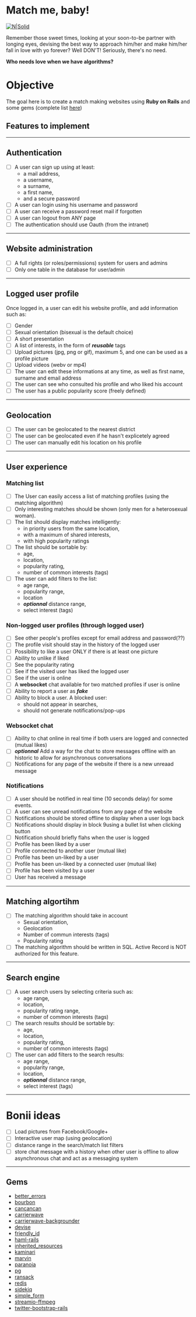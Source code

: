 # Match me, baby!
[![N|Solid](https://s33.postimg.cc/g2wlsyhmn/ruby-on-rails-development.jpg)](https://rubyonrails.org/)

Remember those sweet times, looking at your soon-to-be partner with longing eyes, devising the best way to approach him/her and make him/her fall in love with yo forever? Well DON'T! Seriously, there's no need. 

**Who needs love when we have algorithms?**

# Objective

The goal here is to create a match making websites using **Ruby on Rails** and some gems (complete list [here](#gems))

## Features to implement

---------
## Authentication
- [ ] A user can sign up using at least:
    - a mail address, 
    - a username, 
    - a surname, 
    - a first name, 
    - and a secure password
- [ ] A user can login using his username and password
- [ ] A user can receive a password reset mail if forgotten
- [ ] A user can logout from ANY page
- [ ] The authentication should use Oauth (from the intranet)

---------
## Website administration
- [ ] A full rights (or roles/permissions) system for users and admins
- [ ] Only one table in the database for user/admin

---------
## Logged user profile
Once logged in, a user can edit his website profile, and add information such as:
- [ ] Gender
- [ ] Sexual orientation (bisexual is the default choice)
- [ ] A short presentation
- [ ] A list of interests, in the form of ***reusable*** tags
- [ ] Upload pictures (jpg, png or gif), maximum 5, and one can be used as a profile picture
- [ ] Upload videos (webv or mp4)
- [ ] The user can edit these informations at any time, as well as first name, surname and email address
- [ ] The user can see who consulted his profile and who liked his account
- [ ] The user has a public popularity score (freely defined)

---------
## Geolocation
- [ ] The user can be geolocated to the nearest district
- [ ] The user can be geolocated even if he hasn't explicetely agreed
- [ ] The user can manually edit his location on his profile

---------
## User experience
### Matching list
- [ ] The User can easily access a list of matching profiles (using the matching algorithm)
- [ ] Only interesting matches should be shown (only men for a heterosexual woman).
- [ ] The list should display matches intelligently:
    - in priority users from the same location,
    - with a maximum of shared interests,
    - with high popularity ratings
- [ ] The list should be sortable by:
    - age,
    - location,
    - popularity rating,
    - number of common interests (tags)
- [ ] The user can add filters to the list:
    - age range,
    - popularity range,
    - location 
    - ***optionnal*** distance range,
    - select interest (tags)

### Non-logged user profiles (through logged user)
- [ ] See other people's profiles except for email address and password(??)
- [ ] The profile visit should stay in the history of the logged user
- [ ] Possibility to like a user ONLY if there is at least one picture
- [ ] Ability to unlike if liked
- [ ] See the popularity rating
- [ ] See if the visited user has liked the logged user
- [ ] See if the user is online
- [ ] A **websocket** chat available for two matched profiles if user is online
- [ ] Ability to report a user as ***fake***
- [ ] Ability to block a user. A blocked user:
    - should not appear in searches,
    - should not generate notifications/pop-ups

### Websocket chat
- [ ] Ability to chat online in real time if both users are logged and connected (mutual likes)
- [ ] ***optionnal*** Add a way for the chat to store messages offline with an historic to allow for asynchronous conversations
- [ ] Notifications for any page of the website if there is a new unreaad message

### Notifications
- [ ] A user should be notified in real time (10 seconds delay) for some events.
- [ ] A user can see unread notifications from any page of the website
- [ ] Notifications should be stored offline to display when a user logs back
- [ ] Notifications should display in block 9using a bullet list when clicking button
- [ ] Notification should briefly flahs when the user is logged
- [ ] Profile has been liked by a user
- [ ] Profile connected to another user (mutual like)
- [ ] Profile has been un-liked by a user
- [ ] Profile has been un-liked by a connected user (mutual like)
- [ ] Profile has been visited by a user
- [ ] User has received a message

---------
## Matching algortihm
- [ ] The matching algorithm should take in account
    - Sexual orientation,
    - Geolocation
    - Number of commun interests (tags)
    - Popularity rating
- [ ] The matching algorithm should be written in SQL. Active Record is NOT authorized for this feature.

---------
## Search engine
- [ ] A user search users by selecting criteria such as:
    - age range,
    - location,
    - popularity rating range,
    - number of common interests (tags)
- [ ] The search results should be sortable by:
    - age,
    - location,
    - popularity rating,
    - number of common interests (tags)
- [ ] The user can add filters to the search results:
    - age range,
    - popularity range,
    - location,
    - ***optionnal*** distance range,
    - select interest (tags)

---------

# Bonii ideas
- [ ] Load pictures from Facebook/Google+
- [ ] Interactive user map (using geolocation)
- [ ] distance range in the search/match list filters
- [ ] store chat message with a history when other user is offline to allow asynchronous chat and act as a messaging system

---------

## Gems
- [better_errors](https://github.com/charliesome/better_errors)
- [bourbon](https://github.com/thoughtbot/bourbon)
- [cancancan](https://github.com/CanCanCommunity/cancancan)
- [carrierwave](https://github.com/carrierwaveuploader/carrierwave)
- [carrierwave-backgrounder](https://github.com/lardawge/carrierwave_backgrounder)
- [devise](https://github.com/plataformatec/devise)
- [friendly_id](https://github.com/norman/friendly_id/)
- [haml-rails](https://github.com/indirect/haml-rails)
- [inherited_resources](https://github.com/activeadmin/inherited_resources)
- [kaminari](https://github.com/kaminari/kaminari)
- [marvin](https://github.com/fakenine/omniauth-marvin)
- [paranoia](https://github.com/rubysherpas/paranoia)
- [pg](https://bitbucket.org/ged/ruby-pg/wiki/Home)
- [ransack](https://github.com/activerecord-hackery/ransack)
- [redis](https://github.com/redis/redis-rb)
- [sidekiq](https://github.com/mperham/sidekiq)
- [simple_form](https://github.com/plataformatec/simple_form)
- [streamio-ffmpeg](https://github.com/streamio/streamio-ffmpeg)
- [twitter-bootstrap-rails](https://github.com/seyhunak/twitter-bootstrap-rails)